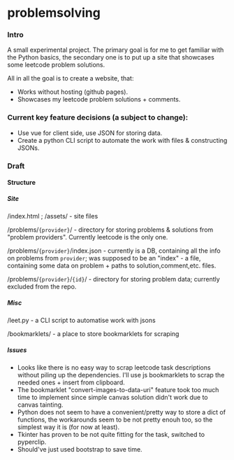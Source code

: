 # problemsolving
### Intro
A small experimental project.
The primary goal is for me to get familiar with the Python basics, the secondary one is to put up a site that showcases some leetcode problem solutions.

All in all the goal is to create a website, that:
- Works without hosting (github pages).
- Showcases my leetcode problem solutions + comments.

### Current key feature decisions (a subject to change):
- Use vue for client side, use JSON for storing data.
- Create a python CLI script to automate the work with files & constructing JSONs.

### Draft
#### Structure

##### Site
/index.html ; /assets/ - site files

/problems/`{provider}`/ - directory for storing problems & solutions from "problem providers". Currently leetcode is the only one.

/problems/`{provider}`/index.json - currently is a DB, containing all the info on problems from `provider`; was supposed to be an "index" - a file, containing some data on problem + paths to solution,comment,etc. files.

/problems/`{provider}`/`{id}`/ - directory for storing problem data; currently excluded from the repo.

##### Misc

/leet.py - a CLI script to automatise work with jsons

/bookmarklets/ - a place to store bookmarklets for scraping

##### Issues
- Looks like there is no easy way to scrap leetcode task descriptions without piling up the dependencies. I'll use js bookmarklets to scrap the needed ones + insert from clipboard.
- The bookmarklet "convert-images-to-data-uri" feature took too much time to implement since simple canvas solution didn't work due to canvas tainting.
- Python does not seem to have a convenient/pretty way to store a dict of functions, the workarounds seem to be not pretty enouh too, so the simplest way it is (for now at least).
- Tkinter has proven to be not quite fitting for the task, switched to pyperclip.
- Should've just used bootstrap to save time.
